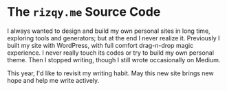 # The `rizqy.me` Source Code

I always wanted to design and build my own personal sites in long time, exploring tools and generators; but at the end I never realize it. Previously I built my site with WordPress, with full comfort drag-n-drop magic experience. I never really touch its codes or try to build my own personal theme. Then I stopped writing, though I still wrote occasionally on Medium.

This year, I'd like to revisit my writing habit. May this new site brings new hope and help me write actively.
